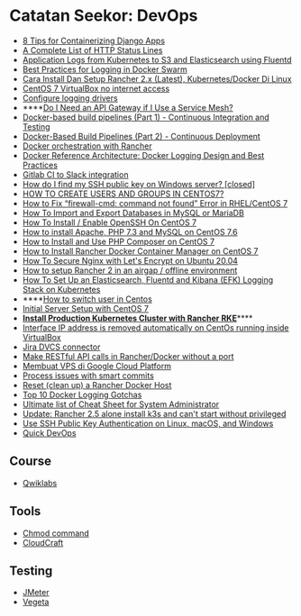 # Catatan Seekor: DevOps

* [8 Tips for Containerizing Django Apps](https://hackernoon.com/8-tips-for-containerizing-django-apps-5340647632a4)
* [A Complete List of HTTP Status Lines](https://www.lifewire.com/http-status-lines-2623465)
* [Application Logs from Kubernetes to S3 and Elasticsearch using Fluentd](https://medium.com/@alluri.prithvi/application-logs-from-kubernetes-to-s3-and-elasticsearch-using-fluentd-2f1b09a9872e)
* [Best Practices for Logging in Docker Swarm](https://www.loggly.com/blog/best-practices-for-logging-in-docker-swarm/)
* [Cara Install Dan Setup Rancher 2.x \(Latest\), Kubernetes/Docker Di Linux](https://www.ayies.com/cara-install-dan-setup-rancher-2-x-latest-kubernetes-docker-di-linux/)
* [CentOS 7 VirtualBox no internet access](https://superuser.com/questions/915536/centos-7-virtualbox-no-internet-access)
* [Configure logging drivers](https://docs.docker.com/config/containers/logging/configure/)
* \*\*\*\*[Do I Need an API Gateway if I Use a Service Mesh?](https://blog.christianposta.com/microservices/do-i-need-an-api-gateway-if-i-have-a-service-mesh/)
* [Docker-based build pipelines \(Part 1\) - Continuous Integration and Testing](https://rancher.com/docker-based-build-pipelines-part-1-continuous-integration-and-testing/)
* [Docker-Based Build Pipelines \(Part 2\) - Continuous Deployment](https://rancher.com/continuous-deployment)
* [Docker orchestration with Rancher](https://medium.com/@griggheo/docker-orchestration-with-rancher-1e573cc45707)
* [Docker Reference Architecture: Docker Logging Design and Best Practices](https://success.docker.com/article/logging-best-practices)
* [Gitlab CI to Slack integration](https://faun.pub/gitlab-to-slack-integration-c58555116973)
* [How do I find my SSH public key on Windows server? \[closed\]](https://stackoverflow.com/questions/44135974/how-do-i-find-my-ssh-public-key-on-windows-server)
* [HOW TO CREATE USERS AND GROUPS IN CENTOS7?](https://manage.accuwebhosting.com/knowledgebase/2959/How-to-create-users-and-groups-in-CentOS7.html)
* [How to Fix “firewall-cmd: command not found” Error in RHEL/CentOS 7](https://www.tecmint.com/fix-firewall-cmd-command-not-found-error/)
* [How To Import and Export Databases in MySQL or MariaDB](https://www.digitalocean.com/community/tutorials/how-to-import-and-export-databases-in-mysql-or-mariadb)
* [How To Install / Enable OpenSSH On CentOS 7](https://phoenixnap.com/kb/how-to-enable-ssh-centos-7)
* [How to install Apache, PHP 7.3 and MySQL on CentOS 7.6](https://www.howtoforge.com/tutorial/centos-lamp-server-apache-mysql-php/)
* [How to Install and Use PHP Composer on CentOS 7](https://linuxize.com/post/how-to-install-and-use-composer-on-centos-7/)
* [How to Install Rancher Docker Container Manager on CentOS 7](https://www.howtoforge.com/tutorial/centos-rancher-docker-container-management-platform/)
* [How To Secure Nginx with Let's Encrypt on Ubuntu 20.04](https://www.digitalocean.com/community/tutorials/how-to-secure-nginx-with-let-s-encrypt-on-ubuntu-20-04)
* [How to setup Rancher 2 in an airgap / offline environment](https://medium.com/@superseb/how-to-setup-rancher-2-in-an-air-gapped-environment-fd35a0aae792)
* [How To Set Up an Elasticsearch, Fluentd and Kibana \(EFK\) Logging Stack on Kubernetes](https://www.digitalocean.com/community/tutorials/how-to-set-up-an-elasticsearch-fluentd-and-kibana-efk-logging-stack-on-kubernetes)
* \*\*\*\*[How to switch user in Centos](https://stackoverflow.com/questions/21882645/how-to-switch-user-in-centos)
* [Initial Server Setup with CentOS 7](https://www.digitalocean.com/community/tutorials/initial-server-setup-with-centos-7)
* [**Install Production Kubernetes Cluster with Rancher RKE**](https://computingforgeeks.com/install-kubernetes-production-cluster-using-rancher-rke/)\*\*\*\*
* [Interface IP address is removed automatically on CentOs running inside VirtualBox](https://serverfault.com/questions/514340/interface-ip-address-is-removed-automatically-on-centos-running-inside-virtualbo)
* [Jira DVCS connector](https://docs.gitlab.com/ee/integration/jira/dvcs.html)
* [Make RESTful API calls in Rancher/Docker without a port](https://stackoverflow.com/questions/49758202/make-restful-api-calls-in-rancher-docker-without-a-port)
* [Membuat VPS di Google Cloud Platform](https://medium.com/@yunusmuhammad007/membuat-vps-di-google-cloud-platform-2be081c91d74)
* [Process issues with smart commits](https://support.atlassian.com/jira-software-cloud/docs/process-issues-with-smart-commits/)
* [Reset \(clean up\) a Rancher Docker Host](https://www.claudiokuenzler.com/blog/674/reset-clean-up-a-rancher-docker-host)
* [Top 10 Docker Logging Gotchas](https://dzone.com/articles/top-10-docker-logging-gotchas)
* [Ultimate list of Cheat Sheet for System Administrator](https://geekflare.com/cheat-sheet-system-admin/)
* [Update: Rancher 2.5 alone install k3s and can't start without privileged](https://github.com/rancher/rancher/issues/29513)
* [Use SSH Public Key Authentication on Linux, macOS, and Windows](https://www.linode.com/docs/guides/use-public-key-authentication-with-ssh/)
* [Quick DevOps](https://www.quickdevops.com/)

## Course

* [Qwiklabs](https://www.qwiklabs.com/)

## Tools

* [Chmod command](https://chmodcommand.com/)
* [CloudCraft](https://www.cloudcraft.co/)

## Testing

* [JMeter](https://jmeter.apache.org/usermanual/get-started.html)
* [Vegeta](https://pkg.go.dev/github.com/tsenart/vegeta/)

